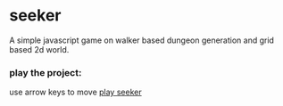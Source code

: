 # seeker
A simple javascript game on walker based dungeon generation and grid based 2d world.
### play the project:
use arrow keys to move
[play seeker](https://hasinaxp.github.io/seeker)